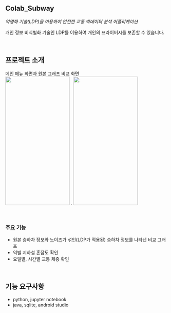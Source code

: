 ## Colab_Subway
*익명화 기술(LDP)을 이용하여 안전한 교통 빅데이터 분석 어플리케이션*<br>

개인 정보 비식별화 기술인 LDP를 이용하여 개인의 프라이버시를 보존할 수 있습니다.

<br>

## 프로젝트 소개
메인 메뉴 화면과 원본 그래프 비교 화면 <br>
<img src="https://user-images.githubusercontent.com/83692497/150042178-e9dfd632-80bb-4018-87b0-8941338a7b99.png" width="200" height="400">   .   <img src="https://user-images.githubusercontent.com/83692497/150042290-3645aba0-087c-4844-b401-b6688073fd73.png" width="200" height="400"> 

<br>

### 주요 기능
- 원본 승하차 정보와 노이즈가 섞인(LDP가 적용된) 승하차 정보를 나타낸 비교 그래프 
- 역별 지하철 혼잡도 확인
- 요일별, 시간별 교통 체증 확인

<br>

## 기능 요구사항
- python, jupyter notebook
- java, sqlite, android studio

